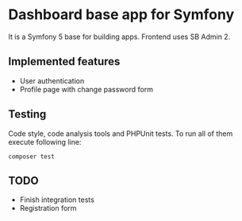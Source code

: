 # Dashboard base app for Symfony

It is a Symfony 5 base for building apps. Frontend uses SB Admin 2.

## Implemented features

* User authentication
* Profile page with change password form

## Testing

Code style, code analysis tools and PHPUnit tests. To run all of them execute following line:

```
composer test
```

## TODO

* Finish integration tests
* Registration form